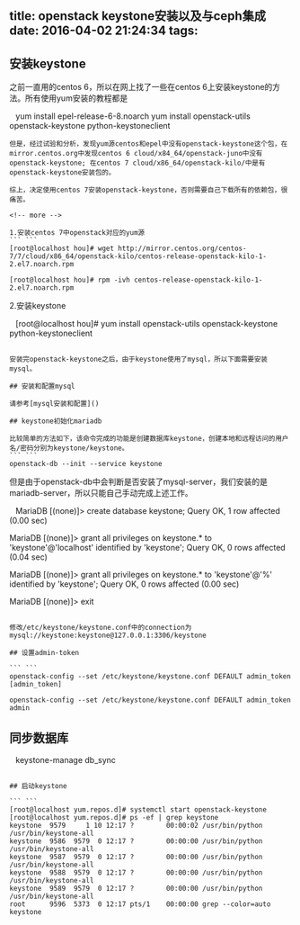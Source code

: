 title: openstack keystone安装以及与ceph集成
date: 2016-04-02 21:24:34
tags:
---

## 安装keystone
之前一直用的centos 6，所以在网上找了一些在centos 6上安装keystone的方法。所有使用yum安装的教程都是

``` ```
yum install epel-release-6-8.noarch
yum install openstack-utils openstack-keystone python-keystoneclient
```
但是，经过试验和分析，发现yum源centos和epel中没有openstack-keystone这个包，在mirror.centos.org中发现centos 6 cloud/x84_64/openstack-juno中没有openstack-keystone; 在centos 7 cloud/x86_64/openstack-kilo/中是有openstack-keystone安装包的。

综上，决定使用centos 7安装openstack-keystone，否则需要自己下载所有的依赖包，很痛苦。

<!-- more -->

1.安装centos 7中openstack对应的yum源
``` ```
[root@localhost hou]# wget http://mirror.centos.org/centos-7/7/cloud/x86_64/openstack-kilo/centos-release-openstack-kilo-1-2.el7.noarch.rpm

[root@localhost hou]# rpm -ivh centos-release-openstack-kilo-1-2.el7.noarch.rpm
```

2.安装keystone

``` ```
[root@localhost hou]# yum install openstack-utils openstack-keystone python-keystoneclient

```

安装完openstack-keystone之后，由于keystone使用了mysql，所以下面需要安装mysql。

## 安装和配置mysql

请参考[mysql安装和配置]()

## keystone初始化mariadb

比较简单的方法如下，该命令完成的功能是创建数据库keystone，创建本地和远程访问的用户名/密码分别为keystone/keystone。
``` ```
openstack-db --init --service keystone
```

但是由于openstack-db中会判断是否安装了mysql-server，我们安装的是mariadb-server，所以只能自己手动完成上述工作。

``` ```
MariaDB [(none)]> create database keystone;
Query OK, 1 row affected (0.00 sec)

MariaDB [(none)]> grant all privileges on keystone.* to 'keystone'@'localhost' identified by 'keystone';
Query OK, 0 rows affected (0.04 sec)

MariaDB [(none)]> grant all privileges on keystone.* to 'keystone'@'%' identified by 'keystone';
Query OK, 0 rows affected (0.00 sec)

MariaDB [(none)]> exit

```

修改/etc/keystone/keystone.conf中的connection为mysql://keystone:keystone@127.0.0.1:3306/keystone

## 设置admin-token

``` ```
openstack-config --set /etc/keystone/keystone.conf DEFAULT admin_token [admin_token]

openstack-config --set /etc/keystone/keystone.conf DEFAULT admin_token admin
```

## 同步数据库

``` ```
keystone-manage db_sync
```

## 启动keystone

``` ```
[root@localhost yum.repos.d]# systemctl start openstack-keystone
[root@localhost yum.repos.d]# ps -ef | grep keystone
keystone  9579     1 10 12:17 ?        00:00:02 /usr/bin/python /usr/bin/keystone-all
keystone  9586  9579  0 12:17 ?        00:00:00 /usr/bin/python /usr/bin/keystone-all
keystone  9587  9579  0 12:17 ?        00:00:00 /usr/bin/python /usr/bin/keystone-all
keystone  9588  9579  0 12:17 ?        00:00:00 /usr/bin/python /usr/bin/keystone-all
keystone  9589  9579  0 12:17 ?        00:00:00 /usr/bin/python /usr/bin/keystone-all
root      9596  5373  0 12:17 pts/1    00:00:00 grep --color=auto keystone
```







